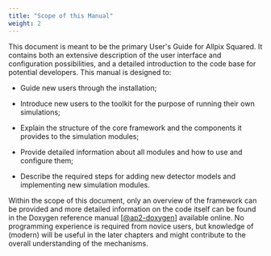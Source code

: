 ```yaml
---
title: "Scope of this Manual"
weight: 2
---
```


This document is meant to be the primary User's Guide for Allpix Squared. It
contains both an extensive description of the user interface and configuration
possibilities, and a detailed introduction to the code base for potential
developers. This manual is designed to:

-   Guide new users through the installation;

-   Introduce new users to the toolkit for the purpose of running their
    own simulations;

-   Explain the structure of the core framework and the components it
    provides to the simulation modules;

-   Provide detailed information about all modules and how to use and
    configure them;

-   Describe the required steps for adding new detector models and
    implementing new simulation modules.

Within the scope of this document, only an overview of the framework can
be provided and more detailed information on the code itself can be
found in the Doxygen reference manual \[[@ap2-doxygen]\] available online.
No programming experience is required from novice users, but knowledge
of (modern) will be useful in the later chapters and might contribute to
the overall understanding of the mechanisms.


[@ap2-doxygen]: https://cern.ch/allpix-squared/reference/

